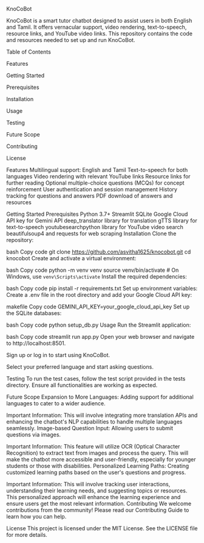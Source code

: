 KnoCoBot

KnoCoBot is a smart tutor chatbot designed to assist users in both English and Tamil. It offers vernacular support, video rendering, text-to-speech, resource links, and YouTube video links. This repository contains the code and resources needed to set up and run KnoCoBot.

Table of Contents

Features

Getting Started

Prerequisites

Installation

Usage

Testing

Future Scope

Contributing

License

Features
Multilingual support: English and Tamil
Text-to-speech for both languages
Video rendering with relevant YouTube links
Resource links for further reading
Optional multiple-choice questions (MCQs) for concept reinforcement
User authentication and session management
History tracking for questions and answers
PDF download of answers and resources

Getting Started
Prerequisites
Python 3.7+
Streamlit
SQLite
Google Cloud API key for Gemini API
deep_translator library for translation
gTTS library for text-to-speech
youtubesearchpython library for YouTube video search
beautifulsoup4 and requests for web scraping
Installation
Clone the repository:

bash
Copy code
git clone https://github.com/asvitha1625/knocobot.git
cd knocobot
Create and activate a virtual environment:

bash
Copy code
python -m venv venv
source venv/bin/activate   # On Windows, use `venv\Scripts\activate`
Install the required dependencies:

bash
Copy code
pip install -r requirements.txt
Set up environment variables:
Create a .env file in the root directory and add your Google Cloud API key:

makefile
Copy code
GEMINI_API_KEY=your_google_cloud_api_key
Set up the SQLite databases:

bash
Copy code
python setup_db.py
Usage
Run the Streamlit application:

bash
Copy code
streamlit run app.py
Open your web browser and navigate to http://localhost:8501.

Sign up or log in to start using KnoCoBot.

Select your preferred language and start asking questions.

Testing
To run the test cases, follow the test script provided in the tests directory. Ensure all functionalities are working as expected.

Future Scope
Expansion to More Languages: Adding support for additional languages to cater to a wider audience.

Important Information: This will involve integrating more translation APIs and enhancing the chatbot's NLP capabilities to handle multiple languages seamlessly.
Image-based Question Input: Allowing users to submit questions via images.

Important Information: This feature will utilize OCR (Optical Character Recognition) to extract text from images and process the query. This will make the chatbot more accessible and user-friendly, especially for younger students or those with disabilities.
Personalized Learning Paths: Creating customized learning paths based on the user's questions and progress.

Important Information: This will involve tracking user interactions, understanding their learning needs, and suggesting topics or resources. This personalized approach will enhance the learning experience and ensure users get the most relevant information.
Contributing
We welcome contributions from the community! Please read our Contributing Guide to learn how you can help.

License
This project is licensed under the MIT License. See the LICENSE file for more details.
